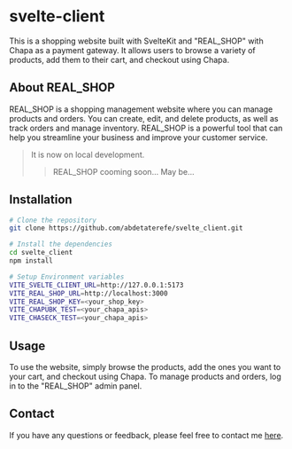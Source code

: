 # svelte-client

This is a shopping website built with SvelteKit and "REAL_SHOP" with Chapa as a payment gateway. It allows users to browse a variety of products, add them to their cart, and checkout using Chapa.

## About REAL_SHOP

REAL_SHOP is a shopping management website where you can manage products and orders. You can create, edit, and delete products, as well as track orders and manage inventory. REAL_SHOP is a powerful tool that can help you streamline your business and improve your customer service.

> It is now on local development.
>> REAL_SHOP cooming soon... May be...

## Installation

```bash
# Clone the repository
git clone https://github.com/abdetaterefe/svelte_client.git
```

```bash
# Install the dependencies
cd svelte_client
npm install
```

```bash
# Setup Environment variables
VITE_SVELTE_CLIENT_URL=http://127.0.0.1:5173
VITE_REAL_SHOP_URL=http://localhost:3000
VITE_REAL_SHOP_KEY=<your_shop_key>
VITE_CHAPUBK_TEST=<your_chapa_apis>
VITE_CHASECK_TEST=<your_chapa_apis>
```

## Usage

To use the website, simply browse the products, add the ones you want to your cart, and checkout using Chapa. To manage products and orders, log in to the "REAL_SHOP" admin panel.

## Contact

If you have any questions or feedback, please feel free to contact me [here](https:t.me/abdetaterefe).
